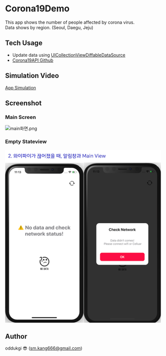 # Corona19Demo
This app shows the number of people affected by corona virus.</br>
Data shows by region. (Seoul, Daegu, Jeju)

## Tech Usage

- Update data using [UICollectionViewDiffableDataSource](https://developer.apple.com/documentation/uikit/uicollectionviewdiffabledatasource)</br>
- [Corona19API Github](https://github.com/dhlife09/Corona-19-API)

## Simulation Video
[App Simulation](https://drive.google.com/file/d/1Jz53a-gV73GjSad1G9Xif7KJdD4J39GT/view?usp=sharing)

## Screenshot 
### Main Screen
![main화면.png](img/main%E1%84%92%E1%85%AA%E1%84%86%E1%85%A7%E1%86%AB.png)

### Empty Stateview
![emptyView.png](img/emptyView.png)

## Author
oddukgi 😎 (sm.kang666@gmail.com)
